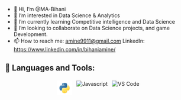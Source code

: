 - 👋 Hi, I’m @MA-Bihani
- 👀 I’m interested in Data Science & Analytics
- 🌱 I’m currently learning Competitive intelligence and Data Science
- 💞️ I’m looking to collaborate on Data Science projects, and game Development.
- 📫 How to reach me: amine9911@gmail.com 
                      LinkedIn: https://www.linkedin.com/in/bihaniamine/

## 🧰 Languages and Tools:
<p align="center">
<img src="https://raw.githubusercontent.com/github/explore/80688e429a7d4ef2fca1e82350fe8e3517d3494d/topics/python/python.png" alt="Python" height="40" style="vertical-align:top; margin:4px">
<img src="https://img.shields.io/badge/-PowerBI-F2C811?logo=powerBI&logoColor=black&style=flat" alt="Javascript" height="40" style="vertical-align:top; margin:4px">
<img src="https://img.shields.io/badge/-Jupyter-F37626?logo=Jupyter&logoColor=black&style=flat" alt="VS Code" height="40" style="vertical-align:top; margin:4px">
</p>
<!---
MA-Bihani/MA-Bihani is a ✨ special ✨ repository because its `README.md` (this file) appears on your GitHub profile.
You can click the Preview link to take a look at your changes.
--->
